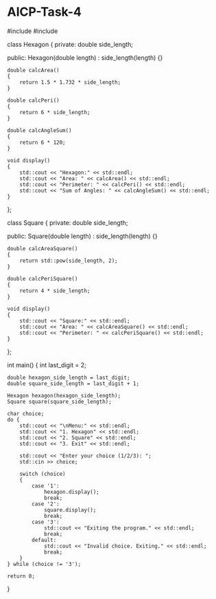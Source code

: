 # AICP-Task-4
#include <iostream>
#include <cmath>

class Hexagon {
private:
    double side_length;

public:
    Hexagon(double length) : side_length(length) {}

    double calcArea() 
	{
        return 1.5 * 1.732 * side_length;
    }

    double calcPeri() 
	{
        return 6 * side_length;
    }

    double calcAngleSum() 
	{
        return 6 * 120;
    }

    void display() 
	{
        std::cout << "Hexagon:" << std::endl;
        std::cout << "Area: " << calcArea() << std::endl;
        std::cout << "Perimeter: " << calcPeri() << std::endl;
        std::cout << "Sum of Angles: " << calcAngleSum() << std::endl;
    }
};

class Square {
private:
    double side_length;

public:
    Square(double length) : side_length(length) {}

    double calcAreaSquare() 
	{
        return std::pow(side_length, 2);
    }

    double calcPeriSquare() 
	{
        return 4 * side_length;
    }

    void display() 
	{
        std::cout << "Square:" << std::endl;
        std::cout << "Area: " << calcAreaSquare() << std::endl;
        std::cout << "Perimeter: " << calcPeriSquare() << std::endl;
    }
};

int main() 
{
    int last_digit = 2;

    double hexagon_side_length = last_digit;
    double square_side_length = last_digit + 1;

    Hexagon hexagon(hexagon_side_length);
    Square square(square_side_length);

    char choice;
    do {
        std::cout << "\nMenu:" << std::endl;
        std::cout << "1. Hexagon" << std::endl;
        std::cout << "2. Square" << std::endl;
        std::cout << "3. Exit" << std::endl;

        std::cout << "Enter your choice (1/2/3): ";
        std::cin >> choice;

        switch (choice) 
		{
            case '1':
                hexagon.display();
                break;
            case '2':
                square.display();
                break;
            case '3':
                std::cout << "Exiting the program." << std::endl;
                break;
            default:
                std::cout << "Invalid choice. Exiting." << std::endl;
                break;
        }
    } while (choice != '3');

    return 0;
}
